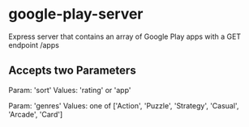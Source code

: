 # google-play-server

Express server that contains an array of Google Play apps with a GET endpoint /apps

## Accepts two Parameters

Param: 'sort'  Values: 'rating' or 'app'

Param: 'genres' Values: one of ['Action', 'Puzzle', 'Strategy', 'Casual', 'Arcade', 'Card']	